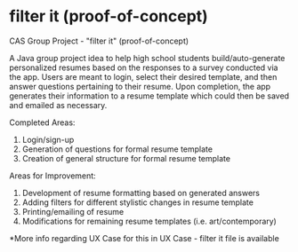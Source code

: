 # filter it (proof-of-concept)
CAS Group Project - "filter it" (proof-of-concept)

A Java group project idea to help high school students build/auto-generate personalized resumes based on the responses to a survey conducted via the app. Users are meant to login, select their desired template, and then answer questions pertaining to their resume. Upon completion, the app generates their information to a resume template which could then be saved and emailed as necessary.

Completed Areas:
1. Login/sign-up
2. Generation of questions for formal resume template
3. Creation of general structure for formal resume template

Areas for Improvement:
1. Development of resume formatting based on generated answers
2. Adding filters for different stylistic changes in resume template
3. Printing/emailing of resume
4. Modifications for remaining resume templates (i.e. art/contemporary)

*More info regarding UX Case for this in UX Case - filter it file is available
